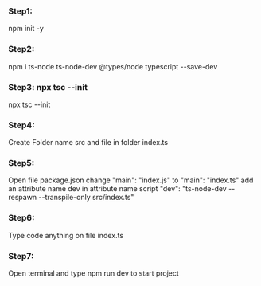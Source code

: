 ### Step1: 
npm init -y 
### Step2: 
npm i ts-node ts-node-dev @types/node typescript --save-dev
### Step3: npx tsc --init
npx tsc --init
### Step4:
Create Folder name src and file in folder index.ts
### Step5:
Open file package.json change "main": "index.js" to "main": "index.ts" add an attribute name dev in attribute name script 
       "dev": "ts-node-dev --respawn --transpile-only src/index.ts"
### Step6:
Type code anything on file index.ts
### Step7:
Open terminal and type npm run dev to start project
